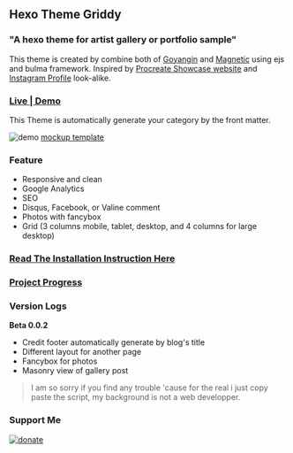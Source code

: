 ## Hexo Theme Griddy

### "A hexo theme for artist gallery or portfolio sample"

This theme is created by combine both of [Goyangin](https://github.com/g3xx/goyangin) and [Magnetic](https://github.com/klugjo/hexo-theme-magnetic) using ejs and bulma framework. Inspired by [Procreate Showcase website](https://procreate.art/showcase) and [Instagram Profile](https://www.instagram.com/kanashkova.lera/) look-alike.

### [Live | Demo](https://aflasio.netlify.com)

This Theme is automatically generate your category by the front matter.

![demo](https://cdn.statically.io/img/github.com/sira313/hexo-theme-griddy/raw/master/mockup.jpg)
[mockup template](https://www.freepik.com/free-psd/laptop-mobile-mock-up-design_1053178.htm)

### Feature
 - Responsive and clean
 - Google Analytics
 - SEO
 - Disqus, Facebook, or Valine comment
 - Photos with fancybox
 - Grid (3 columns mobile, tablet, desktop, and 4 columns for large desktop)

### [Read The Installation Instruction Here](https://github.com/sira313/hexo-theme-griddy/wiki/Installation-Instruction)

### [Project Progress](https://github.com/sira313/hexo-theme-griddy/projects/1)
### Version Logs

**Beta 0.0.2**
- Credit footer automatically generate by blog's title
- Different layout for another page
- Fancybox for photos
- Masonry view of gallery post

> I am so sorry if you find any trouble 'cause for the real i just copy paste the script, my background is not a web developper.
### Support Me

[![donate](https://i.ibb.co/BKRhBpK/paypal-donate-button-high-quality-png.png)](https://paypal.me/aflasio)
